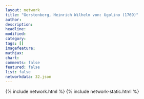 ```yaml
---
layout: network
title: "Gerstenberg, Heinrich Wilhelm von: Ugolino (1769)"
author:
description:
headline:
modified:
category:
tags: []
imagefeature: 
mathjax: 
chart: 
comments: false
featured: false
list: false
networkdata: 32.json
---
```

{% include network.html %}
{% include network-static.html %}
